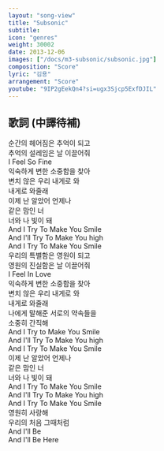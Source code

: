 ```yaml
---
layout: "song-view"
title: "Subsonic"
subtitle:
icon: "genres"
weight: 30002
date: 2013-12-06
images: ["/docs/m3-subsonic/subsonic.jpg"]
composition: "Score"
lyric: "김용"
arrangement: "Score"
youtube: "9IP2gEekQn4?si=ugx3Sjcp5ExfDJIL"
---
```


## 歌詞 (中譯待補)

순간의 헤어짐은 추억이 되고  
추억의 설레임은 날 이끌어줘  
I Feel So Fine  
익숙하게 변한 소중함을 찾아  
변치 않은 우리 내게로 와  
내게로 와줄래  
이제 난 알았어 언제나  
같은 맘인 너  
너와 나 빛이 돼  
And I Try To Make You Smile  
And I'll Try To Make You high  
And I Try To Make You Smile  
우리의 특별함은 영원이 되고  
영원의 진실함은 날 이끌어줘  
I Feel In Love  
익숙하게 변한 소중함을 찾아  
변치 않은 우리 내게로 와  
내게로 와줄래  
나에게 말해준 서로의 약속들을  
소중히 간직해  
And I Try to Make You Smile  
And I'll Try To Make You high  
And I Try To Make You Smile  
이제 난 알았어 언제나  
같은 맘인 너  
너와 나 빛이 돼  
And I Try To Make You Smile  
And I'll Try To Make You high  
And I Try To Make You Smile  
영원히 사랑해  
우리의 처음 그때처럼  
And I'll Be  
And I'll Be Here  
